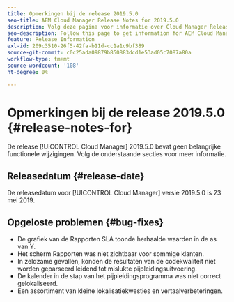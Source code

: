 ```yaml
---
title: Opmerkingen bij de release 2019.5.0
seo-title: AEM Cloud Manager Release Notes for 2019.5.0
description: Volg deze pagina voor informatie over Cloud Manager Release 2019.5.0.
seo-description: Follow this page to get information for AEM Cloud Manager Release 2019.5.0.
feature: Release Information
exl-id: 209c3510-26f5-42fa-b11d-cc1a1c9bf389
source-git-commit: c0c25ada09879b850883dcd1e53ad05c7087a80a
workflow-type: tm+mt
source-wordcount: '108'
ht-degree: 0%

---
```


# Opmerkingen bij de release 2019.5.0 {#release-notes-for}

De release [!UICONTROL Cloud Manager] 2019.5.0 bevat geen belangrijke functionele wijzigingen. Volg de onderstaande secties voor meer informatie.

## Releasedatum {#release-date}

De releasedatum voor [!UICONTROL Cloud Manager] versie 2019.5.0 is 23 mei 2019.


## Opgeloste problemen {#bug-fixes}

* De grafiek van de Rapporten SLA toonde herhaalde waarden in de as van Y.
* Het scherm Rapporten was niet zichtbaar voor sommige klanten.
* In zeldzame gevallen, konden de resultaten van de codekwaliteit niet worden geparseerd leidend tot mislukte pijpleidingsuitvoering.
* De kalender in de stap van het pijpleidingsprogramma was niet correct gelokaliseerd.
* Een assortiment van kleine lokalisatiekwesties en vertaalverbeteringen.
